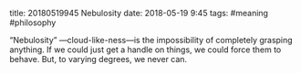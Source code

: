 title: 20180519945 Nebulosity
date: 2018-05-19 9:45
tags: #meaning #philosophy

“Nebulosity” —cloud-like-ness—is the impossibility of completely grasping anything. If we could just get a handle on things, we could force them to behave. But, to varying degrees, we never can.

